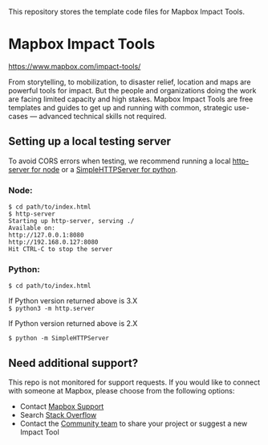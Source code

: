 This repository stores the template code files for Mapbox Impact Tools. 

# Mapbox Impact Tools

https://www.mapbox.com/impact-tools/

From storytelling, to mobilization, to disaster relief, location and maps are powerful tools for impact. But the people and organizations doing the work are facing limited capacity and high stakes. 
Mapbox Impact Tools are free templates and guides to get up and running with common, strategic use-cases — advanced technical skills not required. 

## Setting up a local testing server 

To avoid CORS errors when testing, we recommend running a local [http-server for node](https://www.npmjs.com/package/http-server) or a [SimpleHTTPServer for python](https://docs.python.org/2/library/simplehttpserver.html).


### Node: 

`$ cd path/to/index.html` <br>
`$ http-server`<br>
`Starting up http-server, serving ./`<br>
`Available on:`<br>
  `http://127.0.0.1:8080`<br>
  `http://192.168.0.127:8080`<br>
`Hit CTRL-C to stop the server`

### Python: 

`$ cd path/to/index.html` <br>

If Python version returned above is 3.X <br>
`$ python3 -m http.server`

If Python version returned above is 2.X

`$ python -m SimpleHTTPServer`



## Need additional support? 
This repo is not monitored for support requests. If you would like to connect with someone at Mapbox, please choose from the following options:
- Contact [Mapbox Support](https://support.mapbox.com/hc/en-us)
- Search [Stack Overflow](https://stackoverflow.com/questions/tagged/mapbox)
- Contact the [Community team](https://www.mapbox.com/community/) to share your project or suggest a new Impact Tool




